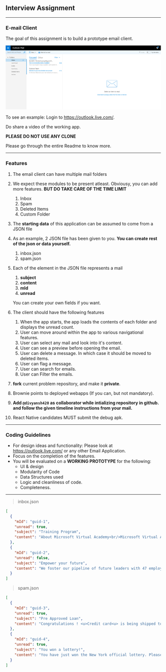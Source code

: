 ## Interview Assignment

<hr>

### E-mail Client

The goal of this assignment is to build a prototype email client.

<img src="output.jpg" alt="email-preview">

To see an example: Login to https://outlook.live.com/.

Do share a video of the working app.

**PLEASE DO NOT USE ANY CLONE**

Please go through the entire Readme to know more.

<hr>

### Features

1. The email client can have multiple mail folders
2. We expect these modules to be present atleast. Obviousy, you can add more features. **BUT DO TAKE CARE OF THE TIME LIMIT**
   1. Inbox
   2. Spam
   3. Deleted Items
   4. Custom Folder
3. The **starting data** of this application can be assumed to come from a JSON file
4. As an example, 2 JSON file has been given to you. **You can create rest of the json or data yourself.**
   1. inbox.json
   2. spam.json
5. Each of the element in the JSON file represents a mail
   1. **subject**
   2. **content**
   3. **mId**
   4. **unread**
   
   You can create your own fields if you want.
   
6. The client should have the following features
   1. When the app starts, the app loads the contents of each folder and displays the unread count.
   2. User can move around within the app to various navigational features.
   3. User can select any mail and look into it's content.
   4. User can see a preview before opening the email.
   5. User can delete a message. In which case it should be moved to deleted items.
   6. User can flag a message.
   7. User can search for emails.
   8. User can Filter the emails.
   
7. **fork** current problem repository, and make it **private**.
8. Brownie points to deployed webapps (If you can, but not mandatory).
9. **Add `@divyansh420` as collaborator while intializing repository in github. and follow the given timeline instructions from your mail.**
10. React Native candidates MUST submit the debug apk.

<hr>

### Coding Guidelines

- For design ideas and functionality: Please look at https://outlook.live.com/ or any other Email Application.
- Focus on the completion of the features.
- You will be evaluated on a **WORKING PROTOTYPE** for the following:
  - UI & design
  - Modularity of Code
  - Data Structures used
  - Logic and cleanliness of code.
  - Completeness.

<hr>

> inbox.json

```json
[
  {
    "mId": "guid-1",
    "unread": true,
    "subject": "Training Program",
    "content": "About Microsoft Virtual Academy<br/>Microsoft Virtual Academy provides free online training by world-class experts to help you build your technical skills and advance your career. Make it your destination of choice to get started on the latest Microsoft technologies and join this vibrant community."
  },
  {
    "mId": "guid-2",
    "unread": false,
    "subject": "Empower your future",
    "content": "We foster our pipeline of future leaders with 47 employee networks and 7 global employee resource groups, servicing an active community of thousands across Microsoft"
  }
]
```

> spam.json

```json
[
  {
    "mId": "guid-3",
    "unread": true,
    "subject": "Pre Approved Loan",
    "content": "Congratulations ! <u>Credit card<u> is being shipped to you today!"
  },
  {
    "mId": "guid-4",
    "unread": true,
    "subject": "You won a lottery!",
    "content": "You have just won the New York official lottery. Please send us your address so that we may start the transfer."
  }
]
```
